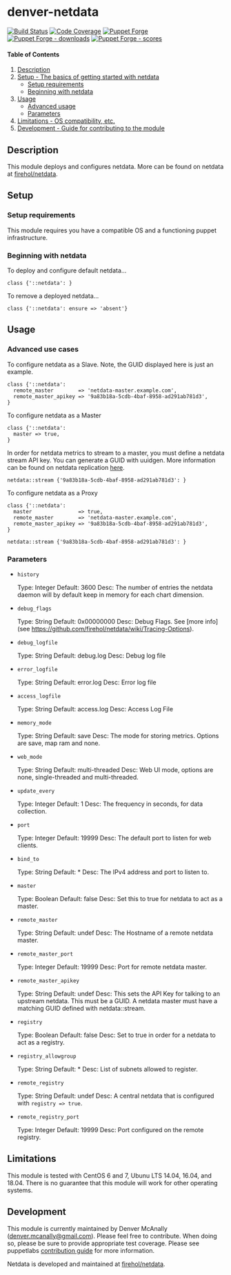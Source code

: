 # denver-netdata

[![Build Status](https://travis-ci.org/dmcanally/denver-netdata.svg?branch=master)](https://travis-ci.org/dmcanally/denver-netdata)
[![Code Coverage](https://coveralls.io/repos/github/dmcanally/denver-netdata/badge.svg?branch=master)](https://coveralls.io/github/dmcanally/denver-netdata)
[![Puppet Forge](https://img.shields.io/puppetforge/v/denver/netdata.svg)](https://forge.puppetlabs.com/denver/netdata)
[![Puppet Forge - downloads](https://img.shields.io/puppetforge/dt/denver/netdata.svg)](https://forge.puppetlabs.com/denver/netdata)
[![Puppet Forge - scores](https://img.shields.io/puppetforge/f/denver/netdata.svg)](https://forge.puppetlabs.com/denver/netdata)


#### Table of Contents

1. [Description](#description)
1. [Setup - The basics of getting started with netdata](#setup)
    * [Setup requirements](#setup-requirements)
    * [Beginning with netdata](#beginning-with-netdata)
1. [Usage](#usage)
    * [Advanced usage](#advanced-use-cases)
    * [Parameters](#parameters)
1. [Limitations - OS compatibility, etc.](#limitations)
1. [Development - Guide for contributing to the module](#development)

## Description

This module deploys and configures netdata. More can be found on netdata at [firehol/netdata](https://github.com/firehol/netdata). 

## Setup

### Setup requirements

This module requires you have a compatible OS and a functioning puppet infrastructure.

### Beginning with netdata

To deploy and configure default netdata...
```puppet
class {'::netdata': }
```

To remove a deployed netdata...
```puppet
class {'::netdata': ensure => 'absent'}
```

## Usage

### Advanced use cases
To configure netdata as a Slave. Note, the GUID displayed here is just an example.
```puppet
class {'::netdata':
  remote_master        => 'netdata-master.example.com',
  remote_master_apikey => '9a83b18a-5cdb-4baf-8958-ad291ab781d3',
}
```

To configure netdata as a Master
```puppet
class {'::netdata':
  master => true,
}
```
In order for netdata metrics to stream to a master, you must define a netdata stream API key. You can generate a GUID with uuidgen. More information can be found on netdata replication [here](https://github.com/firehol/netdata/wiki/Replication-Overview).
```puppet
netdata::stream {'9a83b18a-5cdb-4baf-8958-ad291ab781d3': }
```

To configure netdata as a Proxy
```puppet
class {'::netdata':
  master               => true,
  remote_master        => 'netdata-master.example.com',
  remote_master_apikey => '9a83b18a-5cdb-4baf-8958-ad291ab781d3',
}

netdata::stream {'9a83b18a-5cdb-4baf-8958-ad291ab781d3': }
```

### Parameters

 * `history`

   Type:    Integer
   Default: 3600
   Desc:    The number of entries the netdata daemon will by default keep in memory for each chart dimension. 

 * `debug_flags`

   Type:    String
   Default: 0x00000000
   Desc:    Debug Flags. See [more info](see https://github.com/firehol/netdata/wiki/Tracing-Options).

 * `debug_logfile`

   Type:    String
   Default: debug.log
   Desc:    Debug log file

 * `error_logfile`

   Type:    String
   Default: error.log
   Desc:    Error log file

 * `access_logfile`

   Type:    String
   Default: access.log
   Desc:    Access Log File

 * `memory_mode`

   Type:    String
   Default: save
   Desc:    The mode for storing metrics. Options are save, map ram and none.

 * `web_mode`

   Type:    String
   Default: multi-threaded
   Desc:    Web UI mode, options are none, single-threaded and multi-threaded.

 * `update_every`

   Type:    Integer
   Default: 1
   Desc:    The frequency in seconds, for data collection.

 * `port`

   Type:    Integer
   Default: 19999
   Desc:    The default port to listen for web clients.

 * `bind_to`

   Type:    String
   Default: *
   Desc:    The IPv4 address and port to listen to.

 * `master`

   Type:    Boolean
   Default: false
   Desc:    Set this to true for netdata to act as a master.

 * `remote_master`

   Type:    String
   Default: undef
   Desc:    The Hostname of a remote netdata master.

 * `remote_master_port`

   Type:    Integer
   Default: 19999
   Desc:    Port for remote netdata master.

 * `remote_master_apikey`

   Type:    String
   Default: undef
   Desc:    This sets the API Key for talking to an upstream netdata. This must be a GUID. A netdata master must have a matching GUID defined with netdata::stream.

 * `registry`

   Type:    Boolean
   Default: false
   Desc:    Set to true in order for a netdata to act as a registry.

 * `registry_allowgroup`

   Type:    String
   Default: *
   Desc:    List of subnets allowed to register.

 * `remote_registry`

   Type:    String
   Default: undef
   Desc:    A central netdata that is configured with `registry => true`.

 * `remote_registry_port`

   Type:    Integer
   Default: 19999
   Desc:    Port configured on the remote registry.

## Limitations

This module is tested with CentOS 6 and 7, Ubunu LTS 14.04, 16.04, and 18.04. There is no guarantee that this module will work for other operating systems.

## Development

This module is currently maintained by Denver McAnally (denver.mcanally@gmail.com). Please feel free to contribute. When doing so, please be sure to provide appropriate test coverage.
Please see puppetlabs [contribution guide](https://docs.puppetlabs.com/forge/contributing.html) for more information. 

Netdata is developed and maintained at [firehol/netdata](https://github.com/firehol/netdata).
